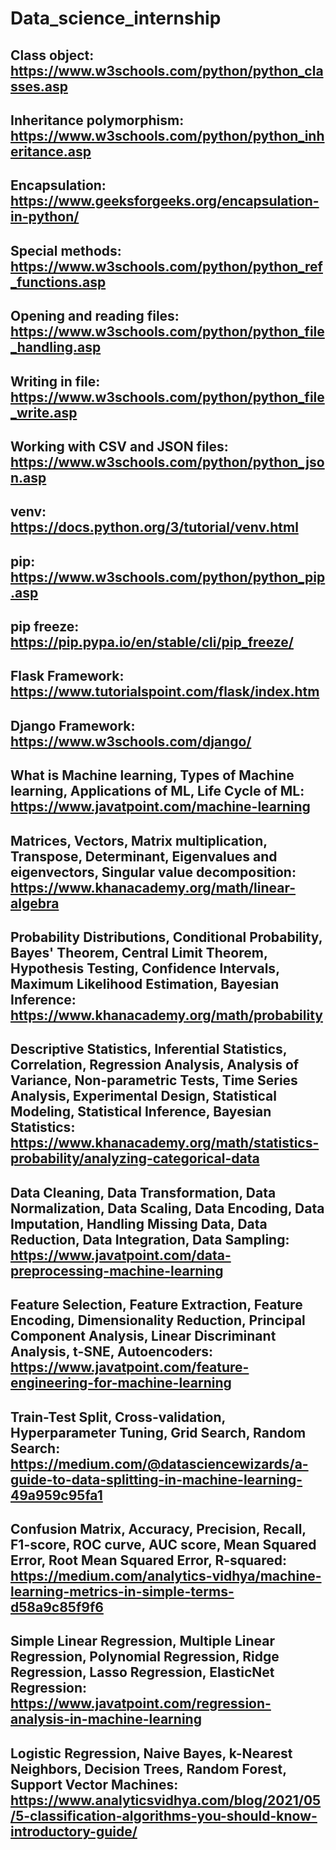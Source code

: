 # Data_science_internship 
## Class object: https://www.w3schools.com/python/python_classes.asp
## Inheritance polymorphism: https://www.w3schools.com/python/python_inheritance.asp
## Encapsulation: https://www.geeksforgeeks.org/encapsulation-in-python/
## Special methods: https://www.w3schools.com/python/python_ref_functions.asp
## Opening and reading files: https://www.w3schools.com/python/python_file_handling.asp
## Writing in file: https://www.w3schools.com/python/python_file_write.asp
## Working with CSV and JSON files: https://www.w3schools.com/python/python_json.asp
## venv: https://docs.python.org/3/tutorial/venv.html
## pip: https://www.w3schools.com/python/python_pip.asp
## pip freeze: https://pip.pypa.io/en/stable/cli/pip_freeze/
## Flask Framework: https://www.tutorialspoint.com/flask/index.htm
## Django Framework: https://www.w3schools.com/django/
## What is Machine learning, Types of Machine learning, Applications of ML, Life Cycle of ML: https://www.javatpoint.com/machine-learning
## Matrices, Vectors, Matrix multiplication, Transpose, Determinant, Eigenvalues and eigenvectors, Singular value decomposition: https://www.khanacademy.org/math/linear-algebra
## Probability Distributions, Conditional Probability, Bayes' Theorem, Central Limit Theorem, Hypothesis Testing, Confidence Intervals, Maximum Likelihood Estimation, Bayesian Inference: https://www.khanacademy.org/math/probability
## Descriptive Statistics, Inferential Statistics, Correlation, Regression Analysis, Analysis of Variance, Non-parametric Tests, Time Series Analysis, Experimental Design, Statistical Modeling, Statistical Inference, Bayesian Statistics: https://www.khanacademy.org/math/statistics-probability/analyzing-categorical-data
## Data Cleaning, Data Transformation, Data Normalization, Data Scaling, Data Encoding, Data Imputation, Handling Missing Data, Data Reduction, Data Integration, Data Sampling: https://www.javatpoint.com/data-preprocessing-machine-learning
## Feature Selection, Feature Extraction, Feature Encoding, Dimensionality Reduction, Principal Component Analysis, Linear Discriminant Analysis, t-SNE, Autoencoders: https://www.javatpoint.com/feature-engineering-for-machine-learning
## Train-Test Split, Cross-validation, Hyperparameter Tuning, Grid Search, Random Search: https://medium.com/@datasciencewizards/a-guide-to-data-splitting-in-machine-learning-49a959c95fa1
## Confusion Matrix, Accuracy, Precision, Recall, F1-score, ROC curve, AUC score, Mean Squared Error, Root Mean Squared Error, R-squared: https://medium.com/analytics-vidhya/machine-learning-metrics-in-simple-terms-d58a9c85f9f6
## Simple Linear Regression, Multiple Linear Regression, Polynomial Regression, Ridge Regression, Lasso Regression, ElasticNet Regression: https://www.javatpoint.com/regression-analysis-in-machine-learning
## Logistic Regression, Naive Bayes, k-Nearest Neighbors, Decision Trees, Random Forest, Support Vector Machines: https://www.analyticsvidhya.com/blog/2021/05/5-classification-algorithms-you-should-know-introductory-guide/
